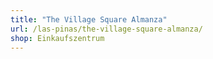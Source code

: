 ```yaml
---
title: "The Village Square Almanza"
url: /las-pinas/the-village-square-almanza/
shop: Einkaufszentrum
---
```

